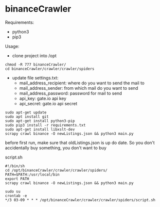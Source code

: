 # binanceCrawler

Requirements:
- python3
- pip3

Usage:
- clone project into /opt
```
chmod -R 777 binanceCrawler/
cd binanceCrawler/crawler/crawler/spiders
```
- update file settings.txt:
  - mail_address_recipient: where do you want to send the mail to
  - mail_address_sender: from which mail do you want to send
  - mail_address_password: password for mail to send
  - api_key: gate.io api key
  - api_secret: gate.io api secret
```
sudo apt-get update
sudo apt install git
sudo apt-get install python3-pip
sudo pip3 install -r requirements.txt
sudo apt-get install libxslt-dev
scrapy crawl binance -O newListings.json && python3 main.py
```
before first run, make sure that oldListings.json is up do date. So you don't accidentally buy something, you don't want to buy

script.sh
```
#!/bin/sh
cd /opt/binanceCrawler/crawler/crawler/spiders/
PATH=$PATH:/usr/local/bin
export PATH
scrapy crawl binance -O newListings.json && python3 main.py
```
```
sudo su
crontab -e
*/3 03-09 * * * /opt/binanceCrawler/crawler/crawler/spiders/script.sh
```